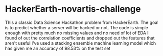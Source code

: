 # HackerEarth-novartis-challenge
This a classic Data Science Hackathon problem from HackerEarth. The goal is to predict whether a server will be hacked or not.
The code is simple enough with pretty much no missing values and no need of lot of EDA
I found of out the correlation coefficients and dropped out the features that aren't useful
I've used a stacking ensemble machine learning model which has given me an accuracy of 98.53% on the test set
